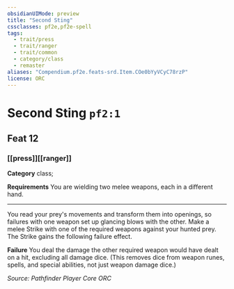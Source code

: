 ```yaml
---
obsidianUIMode: preview
title: "Second Sting"
cssclasses: pf2e,pf2e-spell
tags:
  - trait/press
  - trait/ranger
  - trait/common
  - category/class
  - remaster
aliases: "Compendium.pf2e.feats-srd.Item.COe0bYyVCyC78rzP"
license: ORC
---
```

# Second Sting `pf2:1`
## Feat 12
### [[press]][[ranger]]

**Category** class; 




**Requirements** You are wielding two melee weapons, each in a different hand.

* * *

You read your prey's movements and transform them into openings, so failures with one weapon set up glancing blows with the other. Make a melee Strike with one of the required weapons against your hunted prey. The Strike gains the following failure effect.

**Failure** You deal the damage the other required weapon would have dealt on a hit, excluding all damage dice. (This removes dice from weapon runes, spells, and special abilities, not just weapon damage dice.)

*Source: Pathfinder Player Core*
*ORC*